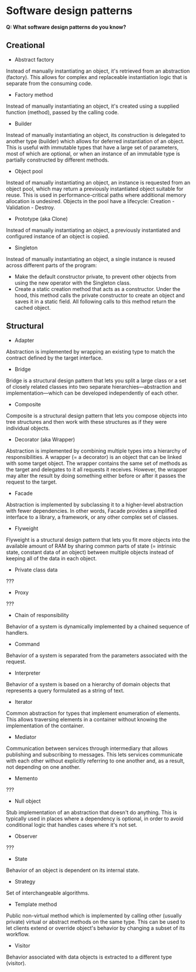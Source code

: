 # Software design patterns

**Q: What software design patterns do you know?**

## Creational

- Abstract factory

Instead of manually instantiating an object, it's retrieved from an abstraction (factory). This allows for complex and replaceable instantiation logic that is separate from the consuming code.

- Factory method

Instead of manually instantiating an object, it's created using a supplied function (method), passed by the calling code.

- Builder

Instead of manually instantiating an object, its construction is delegated to another type (builder) which allows for deferred instantiation of an object. This is useful with immutable types that have a large set of parameters, most of which are optional, or when an instance of an immutable type is partially constructed by different methods.

- Object pool

Instead of manually instantiating an object, an instance is requested from an object pool, which may return a previously instantiated object suitable for reuse. This is used in performance-critical paths where additional memory allocation is undesired. Objects in the pool have a lifecycle: Creation - Validation - Destroy.

- Prototype (aka Clone)

Instead of manually instantiating an object, a previously instantiated and configured instance of an object is copied.

- Singleton

Instead of manually instantiating an object, a single instance is reused across different parts of the program:
 - Make the default constructor private, to prevent other objects from using the new operator with the Singleton class.
 - Create a static creation method that acts as a constructor. Under the hood, this method calls the private constructor to create an object and saves it in a static field. All following calls to this method return the cached object.

## Structural

- Adapter

Abstraction is implemented by wrapping an existing type to match the contract defined by the target interface.

- Bridge

Bridge is a structural design pattern that lets you split a large class or a set of closely related classes into two separate hierarchies—abstraction and implementation—which can be developed independently of each other.

- Composite

Composite is a structural design pattern that lets you compose objects into tree structures and then work with these structures as if they were individual objects.

- Decorator (aka Wrapper)

Abstraction is implemented by combining multiple types into a hierarchy of responsibilities. A wrapper (= a decorator) is an object that can be linked with some target object. The wrapper contains the same set of methods as the target and delegates to it all requests it receives. However, the wrapper may alter the result by doing something either before or after it passes the request to the target.

- Facade

Abstraction is implemented by subclassing it to a higher-level abstraction with fewer dependencies. In other words, Facade provides a simplified interface to a library, a framework, or any other complex set of classes.

- Flyweight

Flyweight is a structural design pattern that lets you fit more objects into the available amount of RAM by sharing common parts of state (= intrinsic state, constant data of an object) between multiple objects instead of keeping all of the data in each object.

- Private class data

???

- Proxy

???

- Chain of responsibility

Behavior of a system is dynamically implemented by a chained sequence of handlers.

- Command

Behavior of a system is separated from the parameters associated with the request.

- Interpreter

Behavior of a system is based on a hierarchy of domain objects that represents a query formulated as a string of text.

- Iterator

Common abstraction for types that implement enumeration of elements. This allows traversing elements in a container without knowing the implementation of the container.

- Mediator

Communication between services through intermediary that allows publishing and subscribing to messages. This lets services communicate with each other without explicitly referring to one another and, as a result, not depending on one another.

- Memento

???

- Null object

Stub implementation of an abstraction that doesn't do anything. This is typically used in places where a dependency is optional, in order to avoid conditional logic that handles cases where it's not set.

- Observer

???

- State

Behavior of an object is dependent on its internal state.

- Strategy

Set of interchangeable algorithms.

- Template method

Public non-virtual method which is implemented by calling other (usually private) virtual or abstract methods on the same type. This can be used to let clients extend or override object's behavior by changing a subset of its workflow.

- Visitor

Behavior associated with data objects is extracted to a different type (visitor).
